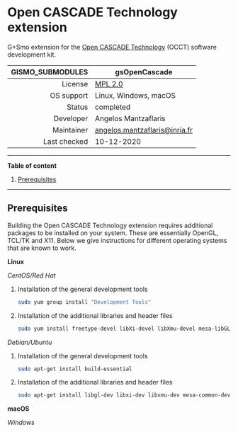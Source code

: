 # Open CASCADE Technology extension

G+Smo extension for the [Open CASCADE Technology](https://dev.opencascade.org) (OCCT) software development kit.

|GISMO_SUBMODULES| gsOpenCascade|
|--:|---|
|License|[MPL 2.0](https://www.mozilla.org/en-US/MPL/2.0/)|
|OS support|Linux, Windows, macOS|
|Status|completed|
|Developer|Angelos Mantzaflaris|
|Maintainer|angelos.mantzaflaris@inria.fr|
|Last checked|10-12-2020|

***
__Table of content__
1. [Prerequisites](#prerequisites)

***

## Prerequisites

Building the Open CASCADE Technology extension requires additional
packages to be installed on your system. These are essentially OpenGL,
TCL/TK and X11. Below we give instructions for different operating
systems that are known to work.

__Linux__

_CentOS/Red Hat_

1.  Installation of the general development tools
    ```bash
    sudo yum group install "Development Tools"
    ```
2.  Installation of the additional libraries and header files
    ```bash
    sudo yum install freetype-devel libXi-devel libXmu-devel mesa-libGL-devel tk-devel
    ```

_Debian/Ubuntu_

1.  Installation of the general development tools
    ```bash
    sudo apt-get install build-essential
    ```
2.  Installation of the additional libraries and header files
    ```bash
    sudo apt-get install libgl-dev libxi-dev libxmu-dev mesa-common-dev tk-dev
    ```

__macOS__

_Windows_
